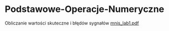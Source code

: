 # Podstawowe-Operacje-Numeryczne
Obliczanie wartości skuteczne i błędów sygnałów 
[mnis_lab1.pdf](https://github.com/Nawo/Podstawowe-Operacje-Numeryczne/files/9789045/mnis_lab1.pdf)
